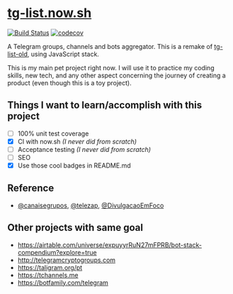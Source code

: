 # [tg-list.now.sh](https://tg-list.now.sh/)

[![Build Status](https://travis-ci.org/PabloDinella/tg-list.svg?branch=master)](https://travis-ci.org/PabloDinella/tg-list)
[![codecov](https://codecov.io/gh/PabloDinella/tg-list/branch/master/graph/badge.svg)](https://codecov.io/gh/PabloDinella/tg-list)

A Telegram groups, channels and bots aggregator. This is a remake of [tg-list-old](https://github.com/PabloDinella/tg-list-old), using JavaScript stack.

This is my main pet project right now. I will use it to practice my coding skills, new tech, and any other aspect concerning the journey of creating a product (even though this is a toy project).

## Things I want to learn/accomplish with this project

- [ ] 100% unit test coverage
- [x] CI with now.sh *(I never did from scratch)*
- [ ] Acceptance testing *(I never did from scratch)*
- [ ] SEO
- [x] Use those cool badges in README.md

## Reference

- [@canaisegrupos](https://telegram.me/canaisegrupos), [@telezap](https://telegram.me/telezap), [@DivulgacaoEmFoco](https://telegram.me/DivulgacaoEmFoco)

## Other projects with same goal
- https://airtable.com/universe/expuyyrRuN27mFPRB/bot-stack-compendium?explore=true
- http://telegramcryptogroups.com
- https://taligram.org/pt
- https://tchannels.me
- https://botfamily.com/telegram
